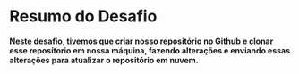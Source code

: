 # Resumo do Desafio

__Neste desafio, tivemos que criar nosso repositório no Github e clonar esse reposítorio em nossa máquina, fazendo alterações e enviando essas alterações para atualizar o repositório em nuvem.__

